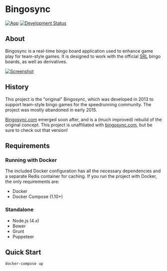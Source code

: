 # Bingosync

[![App](https://img.shields.io/badge/URL-https%3A%2F%2Fbingosync.mdel.io-green)](https://bingosync.mdel.io)
[![Development Status](https://img.shields.io/badge/Development%20Status-Inactive-red.svg)](https://img.shields.io/badge/Development%20Status-Inactive-red.svg)

## About

Bingosync is a real-time bingo board application used to enhance game play for team-style games. It is designed to work with the official [SRL](http://speedrunslive.com) bingo boards, as well as derivatives.

[![Screenshot](https://i.imgur.com/lHDDFW3.png)](https://i.imgur.com/lHDDFW3.png)

## History

This project is the "original" Bingosync, which was developed in 2013 to support team-style bingo games for the speedrunning community. The project was mostly abandoned in early 2015.

[Bingosync.com](http://bingosync.com) emerged soon after, and is a (much improved) rebuild of the original concept. This project is unaffiliated with [bingosync.com](http://bingosync.com), but be sure to check out that version!

## Requirements

### Running with Docker

The included Docker configuration has all the necessary dependencies and a separate Redis container for caching. If you run the project with Docker, the only requirements are:

- Docker
- Docker Compose (1.10+)

### Standalone

- Node.js (4.x)
- Bower
- Grunt
- Puppeteer

## Quick Start

```
docker-compose up
```
